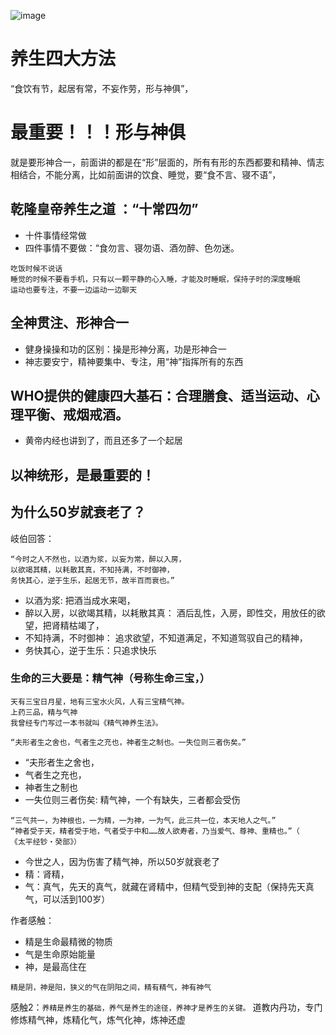 ![image](http://image.xmcdn.com/group45/M0B/08/1F/wKgKlFuZ-pGDQVHwABTkjpJR2B0357.jpg?op_type=4&device_type=ios&upload_type=attachment&name=mobile_large)

# 养生四大方法
“食饮有节，起居有常，不妄作劳，形与神俱”，

# 最重要！！！形与神俱
就是要形神合一，前面讲的都是在“形”层面的，所有有形的东西都要和精神、情志相结合，不能分离，比如前面讲的饮食、睡觉，要“食不言、寝不语”，

##  乾隆皇帝养生之道 ：“十常四勿”
* 十件事情经常做
* 四件事情不要做：“食勿言、寝勿语、酒勿醉、色勿迷。
```
吃饭时候不说话
睡觉的时候不要看手机，只有以一颗平静的心入睡，才能及时睡眠，保持子时的深度睡眠
运动也要专注，不要一边运动一边聊天
```

## 全神贯注、形神合一
* 健身操操和功的区别：操是形神分离，功是形神合一
* 神志要安宁，精神要集中、专注，用“神”指挥所有的东西


## WHO提供的健康四大基石：合理膳食、适当运动、心理平衡、戒烟戒酒。
* 黄帝内经也讲到了，而且还多了一个起居

## 以神统形，是最重要的！

## 为什么50岁就衰老了？
岐伯回答：
```
“今时之人不然也，以酒为浆，以妄为常，醉以入房，
以欲竭其精，以耗散其真，不知持满，不时御神，
务快其心，逆于生乐，起居无节，故半百而衰也。”
```
* 以酒为浆: 把酒当成水来喝，
* 醉以入房，以欲竭其精，以耗散其真：
酒后乱性，入房，即性交，用放任的欲望，把肾精枯竭了，
* 不知持满，不时御神： 追求欲望，不知道满足，不知道驾驭自己的精神，
* 务快其心，逆于生乐：只追求快乐

### 生命的三大要是：精气神（号称生命三宝，）
```
天有三宝日月星，地有三宝水火风，人有三宝精气神。
上药三品，精与气神
我曾经专门写过一本书就叫《精气神养生法》。

```

`“夫形者生之舍也，气者生之充也，神者生之制也。一失位则三者伤矣。”`
* “夫形者生之舍也，
* 气者生之充也，
* 神者生之制也
* 一失位则三者伤矣: 精气神，一个有缺失，三者都会受伤

```
“三气共一，为神根也，一为精，一为神，一为气，此三共一位，本天地人之气。”
“神者受于天，精者受于地，气者受于中和……故人欲寿者，乃当爱气、尊神、重精也。”（
《太平经钞‧癸部》）
```

* 今世之人，因为伤害了精气神，所以50岁就衰老了
* 精：肾精，
* 气：真气，先天的真气，就藏在肾精中，但精气受到神的支配（保持先天真气，可以活到100岁）

作者感触：
* 精是生命最精微的物质
* 气是生命原始能量
* 神，是最高住在
```
精是阴，神是阳，狭义的气在阴阳之间，精有精气，神有神气
```

感触2：`养精是养生的基础，养气是养生的途径，养神才是养生的关键。`
道教内丹功，专门修炼精气神，炼精化气，炼气化神，炼神还虚













